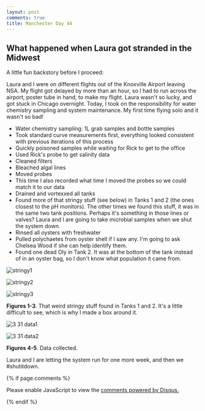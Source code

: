 ```yaml
---
layout: post
comments: true
title: Manchester Day 44
---
```


## What happened when Laura got stranded in the Midwest

A little fun backstory before I proceed:

Laura and I were on different flights out of the Knoxville Airport leaving NSA. My flight got delayed by more than an hour, so I had to run across the airport, poster tube in hand, to make my flight. Laura wasn't so lucky, and got stuck in Chicago overnight. Today, I took on the responsibility for water chemistry sampling and system maintenance. My first time flying solo and it wasn't so bad!

- Water chemistry sampling: 1L grab samples and bottle samples
 - Took standard curve measurements first, everything looked consistent with previous iterations of this process
 - Quickly poisoned samples while waiting for Rick to get to the office
 - Used Rick's probe to get salinity data
- Cleaned filters
- Bleached algal lines
- Moved probes
 - This time I also recorded what time I moved the probes so we could match it to our data
- Drained and vortexxed all tanks
 - Found more of that stringy stuff (see below) in Tanks 1 and 2 (the ones closest to the pH monitors). The other times we found this stuff, it was in the same two tank positions. Perhaps it's something in those lines or valves? Laura and I are going to take microbial samples when we shut the system down.
- Rinsed all oysters with freshwater
 - Pulled polychaetes from oyster shell if I saw any. I'm going to ask Chelsea Wood if she can help identify them.
 - Found one dead Oly in Tank 2. It was at the bottom of the tank instead of in an oyster bag, so I don't know what population it came from.

![stringy1](https://cloud.githubusercontent.com/assets/22335838/24777010/59d20c8c-1ad8-11e7-8319-910e1dace341.JPG)

![stringy2](https://cloud.githubusercontent.com/assets/22335838/24777009/59bb95c4-1ad8-11e7-8581-005b68cf87f4.JPG)

![stringy3](https://cloud.githubusercontent.com/assets/22335838/24777008/59bbb842-1ad8-11e7-9d67-0e3334128ed2.JPG)

**Figures 1-3**. That weird stringy stuff found in Tanks 1 and 2. It's a little difficult to see, which is why I made a box around it.

![3 31 data1](https://cloud.githubusercontent.com/assets/22335838/24777039/6f76a05c-1ad8-11e7-8827-8be9428edcab.JPG)

![3 31 data2](https://cloud.githubusercontent.com/assets/22335838/24777040/6f7b6a10-1ad8-11e7-9d3c-b594f0db4e4a.JPG)

**Figures 4-5**. Data collected.

Laura and I are letting the system run for one more week, and then we #shutitdown.

{% if page.comments %}

<div id="disqus_thread"></div>
<script>

/**
*  RECOMMENDED CONFIGURATION VARIABLES: EDIT AND UNCOMMENT THE SECTION BELOW TO INSERT DYNAMIC VALUES FROM YOUR PLATFORM OR CMS.
*  LEARN WHY DEFINING THESE VARIABLES IS IMPORTANT: https://disqus.com/admin/universalcode/#configuration-variables*/
/*
var disqus_config = function () {
this.page.url = PAGE_URL;  // Replace PAGE_URL with your page's canonical URL variable
this.page.identifier = PAGE_IDENTIFIER; // Replace PAGE_IDENTIFIER with your page's unique identifier variable
};
*/
(function() { // DON'T EDIT BELOW THIS LINE
var d = document, s = d.createElement('script');
s.src = 'https://the-responsible-grad-student.disqus.com/embed.js';
s.setAttribute('data-timestamp', +new Date());
(d.head || d.body).appendChild(s);
})();
</script>
<noscript>Please enable JavaScript to view the <a href="https://disqus.com/?ref_noscript">comments powered by Disqus.</a></noscript>

{% endif %}

<script id="dsq-count-scr" src="//the-responsible-grad-student.disqus.com/count.js" async></script>
